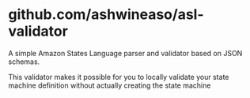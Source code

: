# github.com/ashwineaso/asl-validator
A simple Amazon States Language parser and validator based on JSON schemas. 

This validator makes it possible for you to locally validate your state machine definition without actually creating the state machine